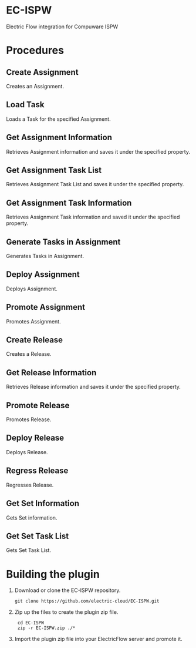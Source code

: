 # EC-ISPW

Electric Flow integration for Compuware ISPW

# Procedures

## Create Assignment

Creates an Assignment.

## Load Task

Loads a Task for the specified Assignment.

## Get Assignment Information

Retrieves Assignment information and saves it under the specified property.

## Get Assignment Task List

Retrieves Assignment Task List and saves it under the specified property.

## Get Assignment Task Information

Retrieves Assignment Task information and saved it under the specified property.

## Generate Tasks in Assignment

Generates Tasks in Assignment.

## Deploy Assignment

Deploys Assignment.

## Promote Assignment

Promotes Assignment.

## Create Release

Creates a Release.

## Get Release Information

Retrieves Release information and saves it under the specified property.

## Promote Release

Promotes Release.

## Deploy Release

Deploys Release.

## Regress Release

Regresses Release.

## Get Set Information

Gets Set information.

## Get Set Task List

Gets Set Task List.



# Building the plugin
1. Download or clone the EC-ISPW repository.

    ```
    git clone https://github.com/electric-cloud/EC-ISPW.git
    ```

5. Zip up the files to create the plugin zip file.

    ```
     cd EC-ISPW
     zip -r EC-ISPW.zip ./*
    ```

6. Import the plugin zip file into your ElectricFlow server and promote it.
